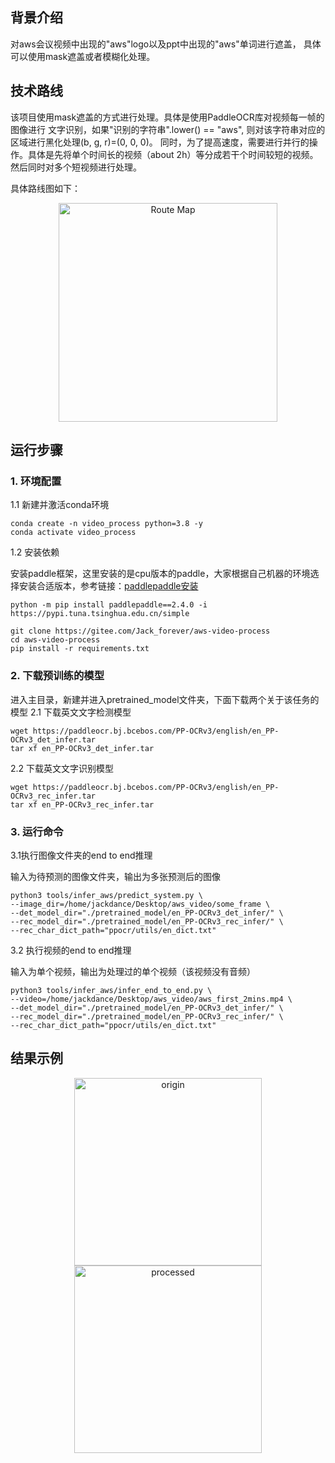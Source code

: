 ## 背景介绍
对aws会议视频中出现的"aws"logo以及ppt中出现的"aws"单词进行遮盖，
具体可以使用mask遮盖或者模糊化处理。

## 技术路线
该项目使用mask遮盖的方式进行处理。具体是使用PaddleOCR库对视频每一帧的图像进行
文字识别，如果"识别的字符串".lower() == "aws", 则对该字符串对应的区域进行黑化处理(b, g, r)=(0, 0, 0)。
同时，为了提高速度，需要进行并行的操作。具体是先将单个时间长的视频（about 2h）等分成若干个时间较短的视频。然后同时对多个短视频进行处理。

具体路线图如下：
<center>
    <img src="https://i.postimg.cc/V6bvck8R/Technology-Roadmap.jpg" title="Route Map" width="350">
</center>


## 运行步骤
### 1. 环境配置
1.1 新建并激活conda环境
```commandline
conda create -n video_process python=3.8 -y
conda activate video_process
```
1.2 安装依赖

安装paddle框架，这里安装的是cpu版本的paddle，大家根据自己机器的环境选择安装合适版本，参考链接：[paddlepaddle安装](https://www.paddlepaddle.org.cn/)
```commandline
python -m pip install paddlepaddle==2.4.0 -i https://pypi.tuna.tsinghua.edu.cn/simple
```
```commandline
git clone https://gitee.com/Jack_forever/aws-video-process
cd aws-video-process
pip install -r requirements.txt
```

### 2. 下载预训练的模型
进入主目录，新建并进入pretrained_model文件夹，下面下载两个关于该任务的模型
2.1 下载英文文字检测模型
```commandline
wget https://paddleocr.bj.bcebos.com/PP-OCRv3/english/en_PP-OCRv3_det_infer.tar
tar xf en_PP-OCRv3_det_infer.tar
```
2.2 下载英文文字识别模型
```commandline
wget https://paddleocr.bj.bcebos.com/PP-OCRv3/english/en_PP-OCRv3_rec_infer.tar
tar xf en_PP-OCRv3_rec_infer.tar
```


### 3. 运行命令
3.1执行图像文件夹的end to end推理

输入为待预测的图像文件夹，输出为多张预测后的图像

```commandline
python3 tools/infer_aws/predict_system.py \
--image_dir=/home/jackdance/Desktop/aws_video/some_frame \
--det_model_dir="./pretrained_model/en_PP-OCRv3_det_infer/" \
--rec_model_dir="./pretrained_model/en_PP-OCRv3_rec_infer/" \
--rec_char_dict_path="ppocr/utils/en_dict.txt"
```

3.2 执行视频的end to end推理

输入为单个视频，输出为处理过的单个视频（该视频没有音频）

```commandline
python3 tools/infer_aws/infer_end_to_end.py \
--video=/home/jackdance/Desktop/aws_video/aws_first_2mins.mp4 \
--det_model_dir="./pretrained_model/en_PP-OCRv3_det_infer/" \
--rec_model_dir="./pretrained_model/en_PP-OCRv3_rec_infer/" \
--rec_char_dict_path="ppocr/utils/en_dict.txt"
```

## 结果示例
<center class="half">
    <img src="https://i.postimg.cc/xds6LqB5/origin-aws.png" title="origin" width="300"/>
    <img src="https://i.postimg.cc/pXq5W8js/processed-aws.png" title="processed" width="300"/>
</center>
